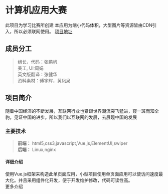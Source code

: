 # 计算机应用大赛
 此项目为学习比赛所创建 
 本应用为缩小代码体积，大型图片等资源皆由CDN引入，所以必须联网使用。
[项目地址](http://zhangpengfan.xyz/internet)
## 成员分工
>组长，代码：张鹏帆   
   美工, UI:周娟   
   英文版翻译：张健华   
   资料素材：傅宇辉，黄凤泉   
## 项目简介
随着中国经济的不断发展，互联网行业也紧跟世界潮流突飞猛进，窥一斑而知全豹，见证中国的进步。所以我们以互联网的发展，去展现中国的发展    
### 主要技术   
 >**前端：** html5,css3,javascript,Vue.js,ElementUI,swiper   
    **后端：** Linux,nginx   
#### 详细介绍    
 使用Vue.js框架来构造此单页面应用，小型项目使用单页面应用可以使访问速度最大化。并且采用组件化开发，便于开发维护修改，代码可读性高。   
 更多介绍

  


